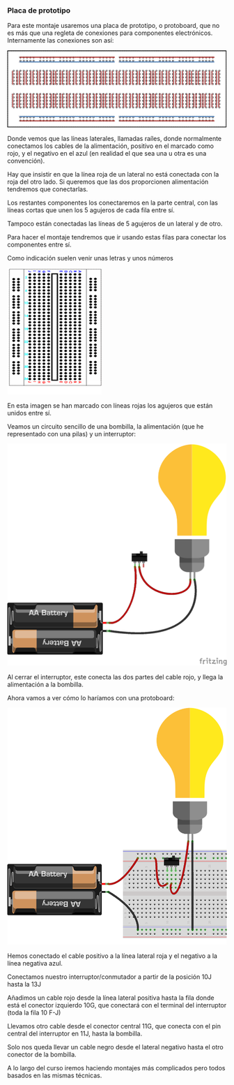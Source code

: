 ### Placa de prototipo

Para este montaje usaremos una placa de prototipo, o protoboard, que no es más que una regleta de conexiones para componentes electrónicos. Internamente las conexiones son así:

![](./images/breadboard1.gif)

Donde vemos que las líneas laterales, llamadas raíles, donde normalmente conectamos los cables de la alimentación, positivo en el marcado como rojo, y el negativo en el azul (en realidad el que sea una u otra es una convención).

Hay que insistir en que la línea roja de un lateral no está conectada con la roja del otro lado. Si queremos que las dos proporcionen alimentación tendremos que conectarlas.

Los restantes componentes los conectaremos en la parte central, con las líneas cortas que unen los 5 agujeros de cada fila entre sí.

Tampoco están conectadas las líneas de 5 agujeros de un lateral y de otro.

Para hacer el montaje tendremos que ir usando estas filas para conectar los componentes entre sí. 

Como indicación suelen venir unas letras y unos números

![](./images/breadboard-1.png)

En esta imagen se han marcado con líneas rojas los agujeros que están unidos entre sí.

Veamos un circuito sencillo de una bombilla, la alimentación (que he representado con una pilas) y un interruptor:

![](./images/protoboard0_bb.png)

Al cerrar el interruptor, este conecta las dos partes del cable rojo, y llega la alimentación a la bombilla.

Ahora vamos a ver cómo lo haríamos con una protoboard:

![](./images/protoboard1_bb.png)

Hemos conectado el cable positivo a la línea lateral roja y el negativo a la línea negativa azul. 

Conectamos nuestro interruptor/conmutador a partir de la posición 10J hasta la 13J

Añadimos un cable rojo desde la línea lateral positiva hasta la fila donde está el conector izquierdo 10G, que conectará con el terminal del interruptor (toda la fila 10 F-J)

Llevamos otro cable desde el conector central 11G, que conecta con el pin central del interruptor en 11J, hasta la bombilla.

Solo nos queda llevar un cable negro desde el lateral negativo hasta el otro conector de la bombilla.

A lo largo del curso iremos haciendo montajes más complicados pero todos basados en las mismas técnicas.
